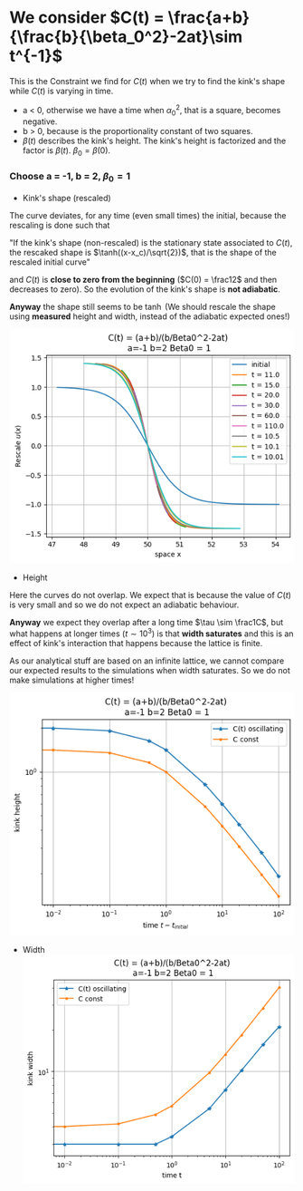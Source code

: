 # We consider $C(t) = \frac{a+b}{\frac{b}{\beta_0^2}-2at}\sim t^{-1}$

This is the Constraint we find for $C(t)$ when we try to find the kink's shape while $C(t)$ is varying in time.

- a < 0, otherwise we have a time when $\alpha_0^2$, that is a square, becomes negative.
- b > 0, because is the proportionality constant of two squares.
- $\beta(t)$ describes the kink's height. The kink's height is factorized and the factor is $\beta(t)$. $\beta_0 = \beta(0)$.


### Choose a = -1, b = 2, $\beta_0 = 1$

- Kink's shape (rescaled)

The curve deviates, for any time (even small times) the initial, because the rescaling is done such that

"If the kink's shape (non-rescaled) is the stationary state associated to $C(t)$, the rescaked shape is $\tanh((x-x_c)/\sqrt{2})$, that is the shape of the rescaled initial curve"

and $C(t)$ is **close to zero from the beginning** ($C(0) = \frac12$ and then decreases to zero).
So the evolution of the kink's shape is **not adiabatic**.

**Anyway** the shape still seems to be $\tanh$ (We should rescale the shape using **measured** height and width, instead of the adiabatic expected ones!)

![kinksshaperescaled](../Plots/kink%20shape%20varying%20C/rescaled/C(t)%20decaying%20t-1/kink%20shape%20rescaled.png?raw=true)

- Height

Here the curves do not overlap. We expect that is because the value of $C(t)$ is very small and so we do not expect an adiabatic behaviour.

**Anyway** we expect they overlap after a long time $\tau \sim \frac1C$, but what happens at longer times ($t\sim 10^3$) is that **width saturates** and this is an effect of kink's interaction that happens because the lattice is finite.

As our analytical stuff are based on an infinite lattice, we cannot compare our expected results to the simulations when width saturates. So we do not make simulations at higher times!

![height](../Plots/kink%20shape%20varying%20C/rescaled/C(t)%20decaying%20t-1/height.png?raw=true)

- Width
![width](../Plots/kink%20shape%20varying%20C/rescaled/C(t)%20decaying%20t-1/width.png?raw=true)
